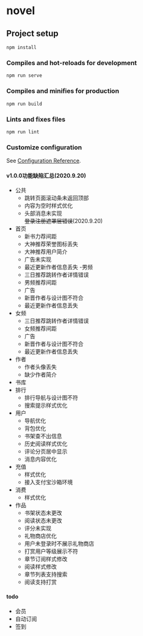 # novel

## Project setup
```
npm install
```

### Compiles and hot-reloads for development
```
npm run serve
```

### Compiles and minifies for production
```
npm run build
```

### Lints and fixes files
```
npm run lint
```

### Customize configuration
See [Configuration Reference](https://cli.vuejs.org/config/).



#### v1.0.0功能缺陷汇总(2020.9.20)
- 公共
  - 跳转页面滚动条未返回顶部
  - 内容为空时样式优化
  - 头部消息未实现  
  ~~登录注册遮罩层错误~~(2020.9.20)
- 首页
  - 新书力荐间距
  - 大神推荐荣誉图标丢失
  - 大神推荐用户简介
  - 广告未实现
  - 最近更新作者信息丢失
-男频
  - 三日推荐跳转作者详情错误
  - 男频推荐间距
  - 广告
  - 新晋作者与设计图不符合
  - 最近更新作者信息丢失
- 女频
  - 三日推荐跳转作者详情错误
  - 女频推荐间距
  - 广告
  - 新晋作者与设计图不符合
  - 最近更新作者信息丢失
- 作者
  - 作者头像丢失
  - 缺少作者简介
- 书库
- 排行
  - 排行导航与设计图不符
  - 搜索提示样式优化
- 用户
  - 导航优化
  - 背包优化
  - 书架查不出信息
  - 历史阅读样式优化
  - 评论分页居中显示
  - 消息内容优化
- 充值
  - 样式优化
  - 接入支付宝沙箱环境
- 消费
   - 样式优化
- 作品
  - 书架状态未更改
  - 阅读状态未更改
  - 评分未实现
  - 礼物商店优化
  - 用户未登录时不展示礼物商店
  - 打赏用户等级展示不符
  - 章节订阅样式修改
  - 阅读样式修改
  - 章节列表支持搜索
  - 阅读支持打赏

#### todo
  - 会员
  - 自动订阅
  - 签到


